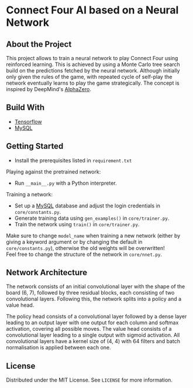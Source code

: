 # Connect Four AI based on a Neural Network

## About the Project

This project allows to train a neural network to play Connect Four using reinforced learning. This is achieved by using
a Monte Carlo tree search build on the predictions fetched by the neural network. Although initially only given the
rules of the game, with repeated cycle of self-play the network eventually learns to play the game strategically. The
concept is inspired by
DeepMind's [AlphaZero](https://deepmind.com/blog/article/alphazero-shedding-new-light-grand-games-chess-shogi-and-go).

## Build With

- [Tensorflow](https://www.tensorflow.org/)
- [MySQL](https://www.mysql.com/)

## Getting Started

- Install the prerequisites listed in `requirement.txt`

Playing against the pretrained network:

- Run `__main__.py` with a Python interpreter.

Training a network:

- Set up a [MySQL](https://www.mysql.com/) database and adjust the login credentials in `core/constants.py`.
- Generate training data using `gen_examples()` in `core/trainer.py`.
- Train the network using `train()` in `core/trainer.py`.

Make sure to change `model_name` when training a new network (either by giving a keyword argument or by changing the
default in `core/constants.py`), otherwise the old weights will be overwritten! \
Feel free to change the structure of the network in `core/nnet.py`.

## Network Architecture

The network consists of an initial convolutional layer with the shape of the board (6, 7), followed by three residual
blocks, each consisting of two convolutional layers. Following this, the network splits into a policy and a value head.

The policy head consists of a convolutional layer followed by a dense layer leading to an output layer with one output
for each column and softmax activation, covering all possible moves. The value head consists of a convolutional layer
leading to a single output with sigmoid activation. All convolutional layers have a kernel size of (4, 4) with 64
filters and batch normalisation is applied between each one.

## License

Distributed under the MIT License. See `LICENSE` for more information.
